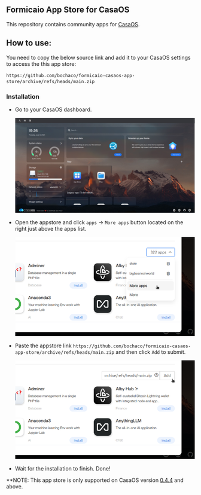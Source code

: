 ## Formicaio App Store for CasaOS

This repository contains community apps for [CasaOS](https://casaos.zimaspace.com/).

## How to use:

You need to copy the below source link and add it to your CasaOS settings to access the this app store:

    https://github.com/bochaco/formicaio-casaos-app-store/archive/refs/heads/main.zip

### Installation

- Go to your CasaOS dashboard.

  ![Step 1](tip-1.png)

- Open the appstore and click `apps` -> `More apps` button located on the right just above the apps list.

  ![Step 2](tip-2.png)

- Paste the appstore link `https://github.com/bochaco/formicaio-casaos-app-store/archive/refs/heads/main.zip` and then click `Add` to submit.

  ![Step 3](tip-3.png)

- Wait for the installation to finish. Done!


**NOTE: This app store is only supported on CasaOS version [0.4.4](https://blog.casaos.io/blog/32.html) and above.
